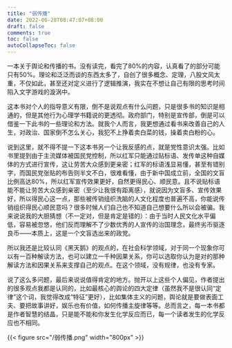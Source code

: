 ```yaml
---
title: "弱传播"
date: 2022-06-28T08:47:07+08:00
draft: false
comments: true
toc: false
autoCollapseToc: false
---
```


一本关于舆论和传播的书。没有读完，看完了80%的内容，认真看了的部分可能只有50%。理论和泛泛而谈的东西太多了，自创了很多概念、定理，八股文风太重，不仅如此，甚至还对定义进行了逻辑推演，我实在不想让自己有限的思考时间陷入文字游戏的漩涡中。

这本书对个人的指导意义有限，倒不是说观点有什么问题，只是很多书的知识是相通的，但是其他行为心理学书籍说的更透彻。政府部门，特别是宣传部，倒是可以借鉴一下此书的一些理论和方法。就我个人而言，我更想通过看书来改善自己的人生，对政治、国家倒不怎么关心，我犯不上挣着卖白菜的钱，操着卖白粉的心。

说到这里，就不得不提一下这本书另一个让我反感的点，就是党性意识太强。比如书里提到由于主流媒体被国民党控制，所以红军只能通过贴标语、发传单这种自媒体的方式进行宣传，这让劳苦大众感到更亲密；红军的标语浅显易懂，甚至有错别字，而国民党张贴的布告则半文不白，很难看懂，由于新中国成立前，全国的文盲比例高达80%，所以红军宣传效果更好，自然更得民心、顺民意。且不说贴标语能不能让劳苦大众感到亲密（至少让我很有距离感），就说因为文盲多、宣传效果好，所以得民心这一点，那些被传销组织洗脑的人文化程度也普遍不高，你能说传销组织得民心顺民意吗？很多时候人们自己也不知道自己想要什么所以会被骗。我来说说我的大胆猜想（不一定对，但是肯定是错的）：由于当时人民文化水平偏低，容易被忽悠，他们反而理解不了少数优秀的人宣传的治国理念，最终劣币驱逐良币——本质上，这是一个文盲选出来的政党。

所以我还是比较认同《黑天鹅》的观点的，在社会科学领域，对于同一个现象你可以有一百种解读方法，也可以建立一千种因果关系，你可以选取你认为是对的那种解读方法和因果关系来支撑自己的观点。在这个领域，没有规律，也没有专家。

说了这么多问题，最后来说说值得肯定的地方。抛开以上这些个人偏见，作者提出的很多观点我都是认同的，比如最核心的舆论的四大定律（虽然我不是很认同“定律”这个词，我觉得改成“特征”更好），比如集体主义的问题，舆论就是要做表面工夫、要把故事讲好，娱乐也有价值，如何传播主旋律等等。总而言之，每一本书都是作者智慧的结晶，只是能不能和你发生化学反应而已，每一个读者发生的化学反应也不相同。

{{< figure src="/弱传播.png" width="800px" >}}

